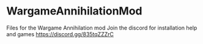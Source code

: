 # WargameAnnihilationMod
Files for the Wargame Annihilation mod
Join the discord for installation help and games https://discord.gg/835tqZZZrC

